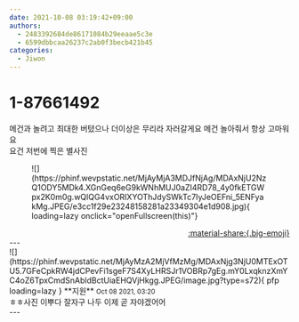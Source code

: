 ```yaml
---
date: 2021-10-08 03:19:42+09:00
authors:
  - 2483392684de86171084b29eeaae5c3e
  - 6599dbbcaa26237c2ab0f3becb421b45
categories:
  - Jiwon
---
```


# 1-87661492

<div class="post-container" markdown="1">
<div class="content-container md-sidebar__scrollwrap" markdown="1">

메건과 놀려고 최대한 버텼으나 더이상은 무리라 자러갈게요 메건 놀아줘서 항상 고마워요<br>요건 저번에 찍은 별사진
<figure markdown="1">
![](https://phinf.wevpstatic.net/MjAyMjA3MDJfNjAg/MDAxNjU2NzQ1ODY5MDk4.XGnGeq6eG9kWNhMUJ0aZI4RD78_4y0fkETGWpx2K0m0g.wQlQG4vxORIXYOThJdySWkTc7IyJeOEFni_5ENFyakMg.JPEG/e3cc1f29e23248158281a23349304e1d908.jpg){ loading=lazy onclick="openFullscreen(this)"}
</figure>


</div>
</div>

<div style="text-align: right;" markdown="1">
<a href="https://weverse.io/fromis9/fanpost/1-87661492" style="text-align: right;">:material-share:{.big-emoji}</a>
</div>
---

<div class="comments-container md-sidebar__scrollwrap" markdown="1">
<div class="comment" markdown="1">
<div class='id-container' markdown="1">
![](https://phinf.wevpstatic.net/MjAyMzA2MjVfMzMg/MDAxNjg3NjU0MTExOTU5.7GFeCpkRW4jdCPevFi1sgeF7S4XyLHRSJr1VOBRp7gEg.mY0LxqknzXmYC4oZ6TpxCmdSnAbldBctUiaEHQVjHkgg.JPEG/image.jpg?type=s72){ pfp loading=lazy }
**<span class="artist">지원</span>** <small>Oct 08 2021, 03:20</small><br>
</div>
<div class='comment-body' markdown="1">
ㅎㅎ사진 이뿌다 잘자구 나두 이제 곧 자야겠어어
</div>
</div>
</div>
---
